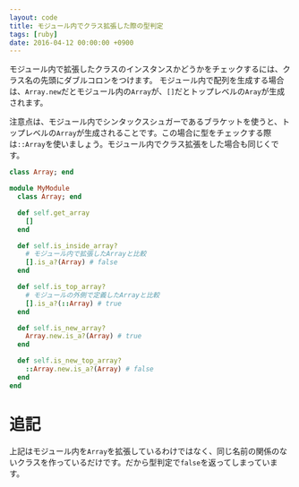 ```yaml
---
layout: code
title: モジュール内でクラス拡張した際の型判定
tags: [ruby]
date: 2016-04-12 00:00:00 +0900
---
```


モジュール内で拡張したクラスのインスタンスかどうかをチェックするには、クラス名の先頭にダブルコロンをつけます。 モジュール内で配列を生成する場合は、`Array.new`だとモジュール内の`Array`が、`[]`だとトップレベルの`Aray`が生成されます。

注意点は、モジュール内でシンタックスシュガーであるブラケットを使うと、トップレベルの`Array`が生成されることです。この場合に型をチェックする際は`::Array`を使いましょう。モジュール内でクラス拡張をした場合も同じくです。


```ruby
class Array; end

module MyModule
  class Array; end

  def self.get_array
    []
  end

  def self.is_inside_array?
    # モジュール内で拡張したArrayと比較
    [].is_a?(Array) # false
  end

  def self.is_top_array?
    # モジュールの外側で定義したArrayと比較
    [].is_a?(::Array) # true
  end

  def self.is_new_array?
    Array.new.is_a?(Array) # true
  end

  def self.is_new_top_array?
    ::Array.new.is_a?(Array) # false
  end
end
```

# 追記
上記はモジュール内を`Array`を拡張しているわけではなく、同じ名前の関係のないクラスを作っているだけです。だから型判定で`false`を返ってしまっています。
